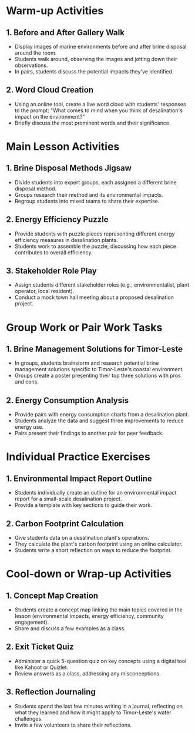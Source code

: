 # Warm-up Activities

## 1. Before and After Gallery Walk

- Display images of marine environments before and after brine disposal around the room.
- Students walk around, observing the images and jotting down their observations.
- In pairs, students discuss the potential impacts they've identified.

## 2. Word Cloud Creation

- Using an online tool, create a live word cloud with students' responses to the prompt: "What comes to mind when you think of desalination's impact on the environment?"
- Briefly discuss the most prominent words and their significance.

# Main Lesson Activities

## 1. Brine Disposal Methods Jigsaw

- Divide students into expert groups, each assigned a different brine disposal method.
- Groups research their method and its environmental impacts.
- Regroup students into mixed teams to share their expertise.

## 2. Energy Efficiency Puzzle

- Provide students with puzzle pieces representing different energy efficiency measures in desalination plants.
- Students work to assemble the puzzle, discussing how each piece contributes to overall efficiency.

## 3. Stakeholder Role Play

- Assign students different stakeholder roles (e.g., environmentalist, plant operator, local resident).
- Conduct a mock town hall meeting about a proposed desalination project.

# Group Work or Pair Work Tasks

## 1. Brine Management Solutions for Timor-Leste

- In groups, students brainstorm and research potential brine management solutions specific to Timor-Leste's coastal environment.
- Groups create a poster presenting their top three solutions with pros and cons.

## 2. Energy Consumption Analysis

- Provide pairs with energy consumption charts from a desalination plant.
- Students analyze the data and suggest three improvements to reduce energy use.
- Pairs present their findings to another pair for peer feedback.

# Individual Practice Exercises

## 1. Environmental Impact Report Outline

- Students individually create an outline for an environmental impact report for a small-scale desalination project.
- Provide a template with key sections to guide their work.

## 2. Carbon Footprint Calculation

- Give students data on a desalination plant's operations.
- They calculate the plant's carbon footprint using an online calculator.
- Students write a short reflection on ways to reduce the footprint.

# Cool-down or Wrap-up Activities

## 1. Concept Map Creation

- Students create a concept map linking the main topics covered in the lesson (environmental impacts, energy efficiency, community engagement).
- Share and discuss a few examples as a class.

## 2. Exit Ticket Quiz

- Administer a quick 5-question quiz on key concepts using a digital tool like Kahoot or Quizlet.
- Review answers as a class, addressing any misconceptions.

## 3. Reflection Journaling

- Students spend the last few minutes writing in a journal, reflecting on what they learned and how it might apply to Timor-Leste's water challenges.
- Invite a few volunteers to share their reflections.